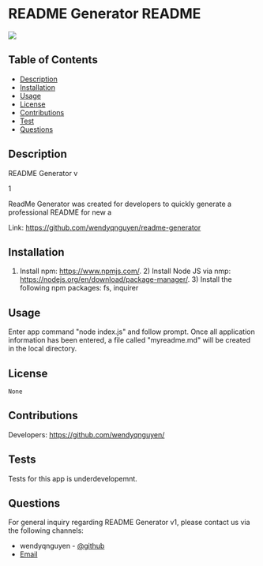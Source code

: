 # README Generator README 


  <p><img src="https://img.shields.io/badge/license-None-blue"></p>
  

## Table of Contents 

* [Description](#description)
* [Installation](#installation)
* [Usage](#usage)
* [License](#license)
* [Contributions](#contributions)
* [Test](#tests)
* [Questions](#questions)

## Description 
README Generator v

1

ReadMe Generator was created for developers to quickly generate a professional README for new a

Link: https://github.com/wendyqnguyen/readme-generator


## Installation 

1) Install npm: https://www.npmjs.com/. 2) Install Node JS via nmp: https://nodejs.org/en/download/package-manager/. 3) Install the following npm packages: fs, inquirer

## Usage 

Enter app command "node index.js" and follow prompt. Once all application information has been entered, a file called "myreadme.md" will be created in the local directory.

## License 
    None



## Contributions 

Developers: https://github.com/wendyqnguyen/


## Tests 

Tests for this app is underdevelopemnt.

## Questions 

For general inquiry regarding README Generator v1, please contact us via the following channels: 


- wendyqnguyen - [@github](https://github.com/wendyqnguyen/)
- [Email](mailto:wendy@mail.com)

